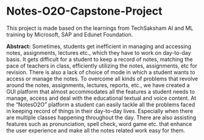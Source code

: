# Notes-O2O-Capstone-Project

This project is made based on the learnings from TechSaksham AI and ML training by Microsoft, SAP and Edunet Foundation.

**Abstract:**
Sometimes, students get inefficient in managing and accessing notes, assignments, lectures etc., which they have to work on day-to-day basis. It gets difficult for a student to keep a record of notes, matching the pace of teachers in class, efficiently utilizing the notes, assignments, etc for revision. There is also a lack of choice of mode in which a student wants to access or manage the notes.
To overcome all kinds of problems that revolve around the notes, assignments, lectures, reports, etc., we have created a GUI platform that almost accommodates all the features a student needs to manage, access and deal with the educational textual and voice content. 
At the “NotesO2O” platform a student can easily tackle all the problems faced in keeping record of things in their day-to-day lives. Especially when there are multiple classes happening throughout the day. There are also assisting features such as pronunciation, spell check, word game etc. that enhance the user experience and make all the notes related work easy for them. 

